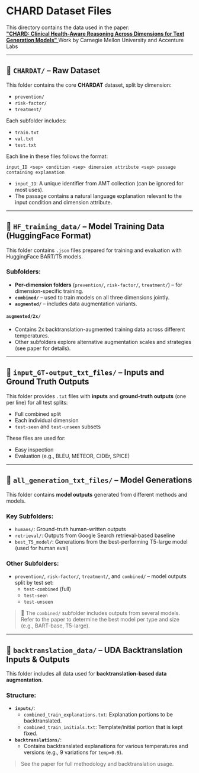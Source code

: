 # CHARD Dataset Files

This directory contains the data used in the paper:  
[**"CHARD: Clinical Health-Aware Reasoning Across Dimensions for Text Generation Models"**  ](https://aclanthology.org/2023.eacl-main.24/)
Work by Carnegie Mellon University and Accenture Labs

---

## 📁 `CHARDAT/` – Raw Dataset

This folder contains the core **CHARDAT** dataset, split by dimension:

- `prevention/`
- `risk-factor/`
- `treatment/`

Each subfolder includes:
- `train.txt`
- `val.txt`
- `test.txt`

Each line in these files follows the format:

```
input_ID <sep> condition <sep> dimension attribute <sep> passage containing explanation
```

- `input_ID`: A unique identifier from AMT collection (can be ignored for most uses).
- The passage contains a natural language explanation relevant to the input condition and dimension attribute.

---

## 📁 `HF_training_data/` – Model Training Data (HuggingFace Format)

This folder contains `.json` files prepared for training and evaluation with HuggingFace BART/T5 models.

### Subfolders:
- **Per-dimension folders** (`prevention/`, `risk-factor/`, `treatment/`) – for dimension-specific training.
- **`combined/`** – used to train models on all three dimensions jointly.
- **`augmented/`** – includes data augmentation variants.

#### `augmented/2x/`
- Contains 2x backtranslation-augmented training data across different temperatures.
- Other subfolders explore alternative augmentation scales and strategies (see paper for details).

---

## 📁 `input_GT-output_txt_files/` – Inputs and Ground Truth Outputs

This folder provides `.txt` files with **inputs** and **ground-truth outputs** (one per line) for all test splits:

- Full combined split
- Each individual dimension
- `test-seen` and `test-unseen` subsets

These files are used for:
- Easy inspection
- Evaluation (e.g., BLEU, METEOR, CIDEr, SPICE)

---

## 📁 `all_generation_txt_files/` – Model Generations

This folder contains **model outputs** generated from different methods and models.

### Key Subfolders:
- `humans/`: Ground-truth human-written outputs
- `retrieval/`: Outputs from Google Search retrieval-based baseline
- `best_T5_model/`: Generations from the best-performing T5-large model (used for human eval)

### Other Subfolders:
- `prevention/`, `risk-factor/`, `treatment/`, and `combined/` – model outputs split by test set:
  - `test-combined` (full)
  - `test-seen`
  - `test-unseen`

> 🔎 The `combined/` subfolder includes outputs from several models. Refer to the paper to determine the best model per type and size (e.g., BART-base, T5-large).

---

## 📁 `backtranslation_data/` – UDA Backtranslation Inputs & Outputs

This folder includes all data used for **backtranslation-based data augmentation**.

### Structure:
- **`inputs/`**:
  - `combined_train_explanations.txt`: Explanation portions to be backtranslated.
  - `combined_train_initials.txt`: Template/initial portion that is kept fixed.
- **`backtranslations/`**:
  - Contains backtranslated explanations for various temperatures and versions (e.g., 9 variations for `temp=0.9`).

> See the paper for full methodology and backtranslation usage.

